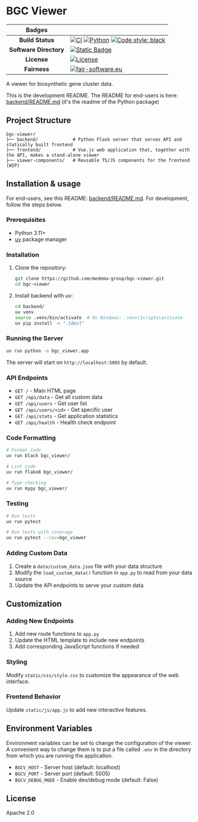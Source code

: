 # BGC Viewer

| Badges | |
|:----:|----|
| **Build Status** | [![CI](https://github.com/medema-group/bgc-viewer/actions/workflows/ci.yml/badge.svg)](https://github.com/medema-group/bgc-viewer/actions/workflows/ci.yml) [![Python](https://img.shields.io/badge/python-3.11+-blue.svg)](https://www.python.org/downloads/) [![Code style: black](https://img.shields.io/badge/code%20style-black-000000.svg)](https://github.com/psf/black) |
| **Software Directory** | [![Static Badge](https://img.shields.io/badge/RSD-BGCViewer-lib)](https://research-software-directory.org/software/bgc-viewer) |
| **License** | [![License](https://img.shields.io/badge/License-Apache_2.0-blue.svg)](https://opensource.org/licenses/Apache-2.0) |
| **Fairness** | [![fair-software.eu](https://img.shields.io/badge/fair--software.eu-%E2%97%8F%20%20%E2%97%8F%20%20%E2%97%8F%20%20%E2%97%8F%20%20%E2%97%8B-yellow)](https://fair-software.eu) |

A viewer for biosynthetic gene cluster data.

This is the development README. The README for end-users is here: [backend/README.md](backend/README.md) (it's the readme of the Python package)


## Project Structure

```text
bgc-viewer/
├── backend/             # Python Flask server that serves API and statically built frontend
├── frontend/            # Vue.js web application that, together with the API, makes a stand-alone viewer
├── viewer-components/   # Reusable TS/JS components for the frontend (WIP)
```

## Installation & usage

For end-users, see this README: [backend/README.md](backend/README.md). For development, follow the steps below.

### Prerequisites

- Python 3.11+
- [uv](https://github.com/astral-sh/uv) package manager

### Installation

1. Clone the repository:

   ```bash
   git clone https://github.com/medema-group/bgc-viewer.git
   cd bgc-viewer
   ```

2. Install backend with uv:

   ```bash
   cd backend/
   uv venv
   source .venv/bin/activate  # On Windows: .venv\Scripts\activate
   uv pip install -e ".[dev]"
   ```

### Running the Server

```bash
uv run python -m bgc_viewer.app
```

The server will start on `http://localhost:5005` by default.

### API Endpoints

- `GET /` - Main HTML page
- `GET /api/data` - Get all custom data
- `GET /api/users` - Get user list
- `GET /api/users/<id>` - Get specific user
- `GET /api/stats` - Get application statistics
- `GET /api/health` - Health check endpoint

### Code Formatting

```bash
# Format code
uv run black bgc_viewer/

# Lint code
uv run flake8 bgc_viewer/

# Type checking
uv run mypy bgc_viewer/
```

### Testing

```bash
# Run tests
uv run pytest

# Run tests with coverage
uv run pytest --cov=bgc_viewer
```

### Adding Custom Data

1. Create a `data/custom_data.json` file with your data structure
2. Modify the `load_custom_data()` function in `app.py` to read from your data source
3. Update the API endpoints to serve your custom data

## Customization

### Adding New Endpoints

1. Add new route functions to `app.py`
2. Update the HTML template to include new endpoints
3. Add corresponding JavaScript functions if needed

### Styling

Modify `static/css/style.css` to customize the appearance of the web interface.

### Frontend Behavior

Update `static/js/app.js` to add new interactive features.

## Environment Variables

Environment variables can be set to change the configuration of the viewer.
A convenient way to change them is to put a file called `.env` in the directory from
which you are running the application.

- `BGCV_HOST` - Server host (default: localhost)
- `BGCV_PORT` - Server port (default: 5005)
- `BGCV_DEBUG_MODE` - Enable dev/debug mode (default: False)

## License

Apache 2.0
